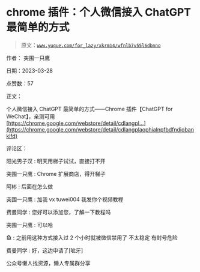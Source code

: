 # chrome 插件：个人微信接入 ChatGPT 最简单的方式

> 原文：[`www.yuque.com/for_lazy/xkrm14/wfnlb7v55l6dbnno`](https://www.yuque.com/for_lazy/xkrm14/wfnlb7v55l6dbnno)

作者： 突围一只鹰

日期：2023-03-28

点赞数：57

正文：

个人微信接入 ChatGPT 最简单的方式——Chrome 插件【ChatGPT for WeChat】，亲测可用 [https://chrome.google.com/webstore/detail/cdlangpl...](https://chrome.google.com/webstore/detail/cdlangplaophialnpfbdfndiobanklfd)

评论区：

阳光男子汉 : 明天用梯子试试，直接打不开

突围一只鹰 : Chrome 扩展商店，得开梯子

阿彬 : 后面在怎么做

突围一只鹰 : 加我 vx tuwei004 我发你个视频教程

费曼同学 : 您好可以添加您，了解一下教程吗

突围一只鹰 : 可以哈

鱼 : 之前用这种方式接入过 2 个小时就被微信禁用了 不太稳定 有封号危险

费曼同学 : 好，这边申请了[呲牙]

公众号懒人找资源，懒人专属群分享

